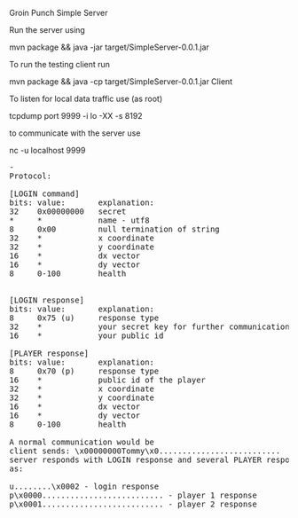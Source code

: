 Groin Punch Simple Server

Run the server using

mvn package && java -jar target/SimpleServer-0.0.1.jar

To run the testing client run

mvn package && java -cp target/SimpleServer-0.0.1.jar Client

To listen for local data traffic use (as root)

tcpdump port 9999 -i lo -XX -s 8192

to communicate with the server use

nc -u localhost 9999

<PRE>-
Protocol:

[LOGIN command]
bits: value:       explanation:
32    0x00000000   secret
*     *            name - utf8
8     0x00         null termination of string
32    *            x coordinate
32    *            y coordinate
16    *            dx vector
16    *            dy vector
8     0-100        health            


[LOGIN response]
bits: value:       explanation:
8     0x75 (u)     response type
32    *            your secret key for further communication
16    *            your public id

[PLAYER response]
bits: value:       explanation:
8     0x70 (p)     response type
16    *            public id of the player
32    *            x coordinate
32    *            y coordinate
16    *            dx vector
16    *            dy vector
8     0-100        health            

A normal communication would be
client sends: \x00000000Tommy\x0..........................
server responds with LOGIN response and several PLAYER responses, such
as:

u........\x0002 - login response
p\x0000.......................... - player 1 response
p\x0001.......................... - player 2 response
</PRE>